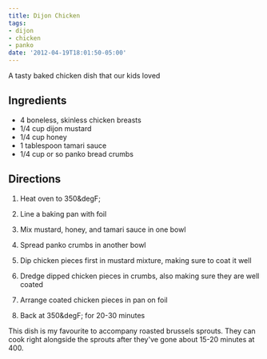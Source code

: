 ```yaml
---
title: Dijon Chicken
tags:
- dijon
- chicken
- panko
date: '2012-04-19T18:01:50-05:00'
---
```

A tasty baked chicken dish that our kids loved


## Ingredients
* 4 boneless, skinless chicken breasts
* 1/4 cup dijon mustard
* 1/4 cup honey
* 1 tablespoon tamari sauce
* 1/4 cup or so panko bread crumbs


## Directions

1.  Heat oven to 350&degF;

1.  Line a baking pan with foil

1.  Mix mustard, honey, and tamari sauce in one bowl

1.  Spread panko crumbs in another bowl

1.  Dip chicken pieces first in mustard mixture, making sure to coat it well

1.  Dredge dipped chicken pieces in crumbs, also making sure they are well coated

1.  Arrange coated chicken pieces in pan on foil

1.  Back at 350&degF; for 20-30 minutes



This dish is my favourite to accompany roasted brussels sprouts. They
can cook right alongside the sprouts after they've gone about 15-20
minutes at 400.
